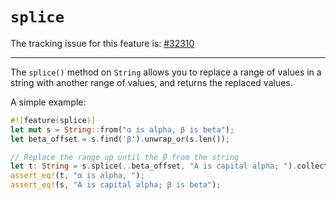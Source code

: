 # `splice`

The tracking issue for this feature is: [#32310]

[#32310]: https://github.com/rust-lang/rust/issues/32310

------------------------

The `splice()` method on `String` allows you to replace a range
of values in a string with another range of values, and returns
the replaced values.

A simple example:

```rust
#![feature(splice)]
let mut s = String::from("α is alpha, β is beta");
let beta_offset = s.find('β').unwrap_or(s.len());

// Replace the range up until the β from the string
let t: String = s.splice(..beta_offset, "Α is capital alpha; ").collect();
assert_eq!(t, "α is alpha, ");
assert_eq!(s, "Α is capital alpha; β is beta");
```

